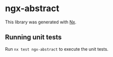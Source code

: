 # ngx-abstract

This library was generated with [Nx](https://nx.dev).

## Running unit tests

Run `nx test ngx-abstract` to execute the unit tests.
